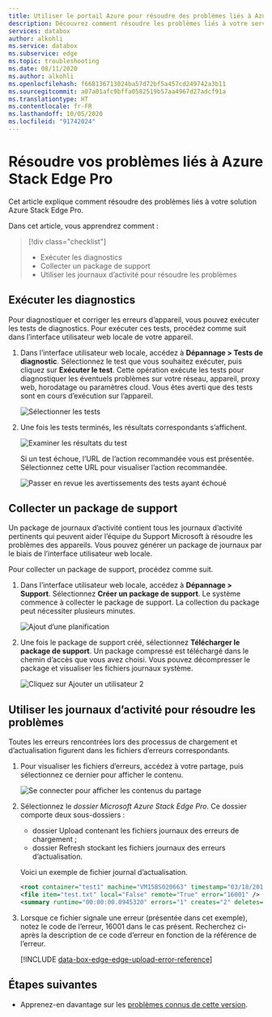 ```yaml
---
title: Utiliser le portail Azure pour résoudre des problèmes liés à Azure Stack Edge Pro | Microsoft Docs
description: Découvrez comment résoudre les problèmes liés à votre service Azure Stack Edge Pro. Vous pouvez exécuter les diagnostics, collecter des informations pour le support et utiliser les journaux pour résoudre les problèmes.
services: databox
author: alkohli
ms.service: databox
ms.subservice: edge
ms.topic: troubleshooting
ms.date: 08/11/2020
ms.author: alkohli
ms.openlocfilehash: f668136713024ba57d72bf5a457cd249742a3b11
ms.sourcegitcommit: a07a01afc9bffa0582519b57aa4967d27adcf91a
ms.translationtype: HT
ms.contentlocale: fr-FR
ms.lasthandoff: 10/05/2020
ms.locfileid: "91742024"
---
```

# <a name="troubleshoot-your-azure-stack-edge-pro-issues"></a>Résoudre vos problèmes liés à Azure Stack Edge Pro

Cet article explique comment résoudre des problèmes liés à votre solution Azure Stack Edge Pro. 

Dans cet article, vous apprendrez comment :

> [!div class="checklist"]
>
> * Exécuter les diagnostics
> * Collecter un package de support
> * Utiliser les journaux d’activité pour résoudre les problèmes

## <a name="run-diagnostics"></a>Exécuter les diagnostics

Pour diagnostiquer et corriger les erreurs d’appareil, vous pouvez exécuter les tests de diagnostics. Pour exécuter ces tests, procédez comme suit dans l’interface utilisateur web locale de votre appareil.

1. Dans l’interface utilisateur web locale, accédez à **Dépannage > Tests de diagnostic**. Sélectionnez le test que vous souhaitez exécuter, puis cliquez sur **Exécuter le test**. Cette opération exécute les tests pour diagnostiquer les éventuels problèmes sur votre réseau, appareil, proxy web, horodatage ou paramètres cloud. Vous êtes averti que des tests sont en cours d’exécution sur l’appareil.

    ![Sélectionner les tests](media/azure-stack-edge-troubleshoot/run-diag-1.png)

2. Une fois les tests terminés, les résultats correspondants s’affichent.

    ![Examiner les résultats du test](media/azure-stack-edge-troubleshoot/run-diag-2.png)

    Si un test échoue, l’URL de l’action recommandée vous est présentée. Sélectionnez cette URL pour visualiser l’action recommandée.

    ![Passer en revue les avertissements des tests ayant échoué](media/azure-stack-edge-troubleshoot/run-diag-3.png)

## <a name="collect-support-package"></a>Collecter un package de support

Un package de journaux d’activité contient tous les journaux d’activité pertinents qui peuvent aider l’équipe du Support Microsoft à résoudre les problèmes des appareils. Vous pouvez générer un package de journaux par le biais de l’interface utilisateur web locale.

Pour collecter un package de support, procédez comme suit.

1. Dans l’interface utilisateur web locale, accédez à **Dépannage > Support**. Sélectionnez **Créer un package de support**. Le système commence à collecter le package de support. La collection du package peut nécessiter plusieurs minutes.

    ![Ajout d’une planification](media/azure-stack-edge-troubleshoot/collect-logs-1.png)

2. Une fois le package de support créé, sélectionnez **Télécharger le package de support**. Un package compressé est téléchargé dans le chemin d’accès que vous avez choisi. Vous pouvez décompresser le package et visualiser les fichiers journaux système.

    ![Cliquez sur Ajouter un utilisateur 2](media/azure-stack-edge-troubleshoot/collect-logs-2.png)

## <a name="use-logs-to-troubleshoot"></a>Utiliser les journaux d’activité pour résoudre les problèmes

Toutes les erreurs rencontrées lors des processus de chargement et d’actualisation figurent dans les fichiers d’erreurs correspondants.

1. Pour visualiser les fichiers d’erreurs, accédez à votre partage, puis sélectionnez ce dernier pour afficher le contenu. 

      ![Se connecter pour afficher les contenus du partage](media/azure-stack-edge-troubleshoot/troubleshoot-logs-1.png)

2. Sélectionnez le _dossier Microsoft Azure Stack Edge Pro_. Ce dossier comporte deux sous-dossiers :

    * dossier Upload contenant les fichiers journaux des erreurs de chargement ;
    * dossier Refresh stockant les fichiers journaux des erreurs d’actualisation.

    Voici un exemple de fichier journal d’actualisation.

    ```xml
    <root container="test1" machine="VM15BS020663" timestamp="03/18/2019 00:11:10" />
    <file item="test.txt" local="False" remote="True" error="16001" />
    <summary runtime="00:00:00.0945320" errors="1" creates="2" deletes="0" insync="3" replaces="0" pending="9" />
    ```

3. Lorsque ce fichier signale une erreur (présentée dans cet exemple), notez le code de l’erreur, 16001 dans le cas présent. Recherchez ci-après la description de ce code d’erreur en fonction de la référence de l’erreur.

    [!INCLUDE [data-box-edge-edge-upload-error-reference](../../includes/data-box-edge-gateway-upload-error-reference.md)]

## <a name="next-steps"></a>Étapes suivantes

* Apprenez-en davantage sur les [problèmes connus de cette version](data-box-gateway-release-notes.md).
